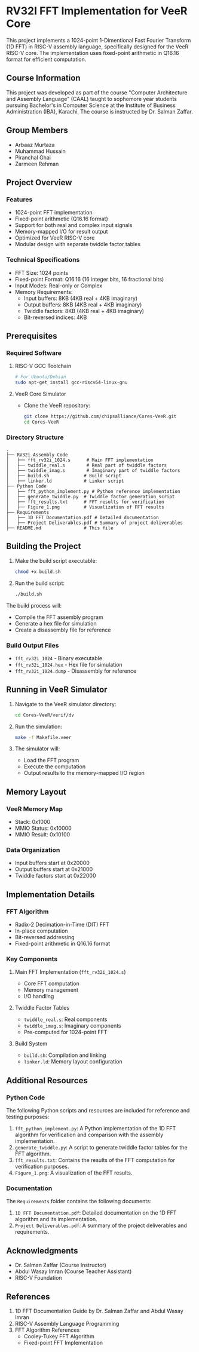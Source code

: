 # RV32I FFT Implementation for VeeR Core

This project implements a 1024-point 1-Dimentional Fast Fourier Transform (1D FFT) in RISC-V assembly language, specifically designed for the VeeR RISC-V core. The implementation uses fixed-point arithmetic in Q16.16 format for efficient computation.

## Course Information
This project was developed as part of the course "Computer Architecture and Assembly Language" (CAAL) taught to sophomore year students pursuing Bachelor's in Computer Science at the Institute of Business Administration (IBA), Karachi. The course is instructed by Dr. Salman Zaffar.

## Group Members
- Arbaaz Murtaza
- Muhammad Hussain
- Piranchal Ghai
- Zarmeen Rehman

## Project Overview

### Features
- 1024-point FFT implementation
- Fixed-point arithmetic (Q16.16 format)
- Support for both real and complex input signals
- Memory-mapped I/O for result output
- Optimized for VeeR RISC-V core
- Modular design with separate twiddle factor tables

### Technical Specifications
- FFT Size: 1024 points
- Fixed-point Format: Q16.16 (16 integer bits, 16 fractional bits)
- Input Modes: Real-only or Complex
- Memory Requirements:
  - Input buffers: 8KB (4KB real + 4KB imaginary)
  - Output buffers: 8KB (4KB real + 4KB imaginary)
  - Twiddle factors: 8KB (4KB real + 4KB imaginary)
  - Bit-reversed indices: 4KB

## Prerequisites

### Required Software
1. RISC-V GCC Toolchain
   ```bash
   # For Ubuntu/Debian
   sudo apt-get install gcc-riscv64-linux-gnu
   ```

2. VeeR Core Simulator
   - Clone the VeeR repository:
     ```bash
     git clone https://github.com/chipsalliance/Cores-VeeR.git
     cd Cores-VeeR
     ```

### Directory Structure
```
.
├── RV32i Assembly Code
│   ├── fft_rv32i_1024.s      # Main FFT implementation
│   ├── twiddle_real.s        # Real part of twiddle factors
│   ├── twiddle_imag.s        # Imaginary part of twiddle factors
│   ├── build.sh             # Build script
│   ├── linker.ld            # Linker script
├── Python Code
│   ├── fft_python_implement.py # Python reference implementation
│   ├── generate_twiddle.py  # Twiddle factor generation script
│   ├── fft_results.txt      # FFT results for verification
│   ├── Figure_1.png         # Visualization of FFT results
├── Requirements
│   ├── 1D FFT Documentation.pdf # Detailed documentation
│   ├── Project Deliverables.pdf # Summary of project deliverables
├── README.md                # This file
```

## Building the Project

1. Make the build script executable:
   ```bash
   chmod +x build.sh
   ```

2. Run the build script:
   ```bash
   ./build.sh
   ```

The build process will:
- Compile the FFT assembly program
- Generate a hex file for simulation
- Create a disassembly file for reference

### Build Output Files
- `fft_rv32i_1024` - Binary executable
- `fft_rv32i_1024.hex` - Hex file for simulation
- `fft_rv32i_1024.dump` - Disassembly for reference

## Running in VeeR Simulator

1. Navigate to the VeeR simulator directory:
   ```bash
   cd Cores-VeeR/verif/dv
   ```

2. Run the simulation:
   ```bash
   make -f Makefile.veer
   ```

3. The simulator will:
   - Load the FFT program
   - Execute the computation
   - Output results to the memory-mapped I/O region

## Memory Layout

### VeeR Memory Map
- Stack: 0x1000
- MMIO Status: 0x10000
- MMIO Result: 0x10100

### Data Organization
- Input buffers start at 0x20000
- Output buffers start at 0x21000
- Twiddle factors start at 0x22000

## Implementation Details

### FFT Algorithm
- Radix-2 Decimation-in-Time (DIT) FFT
- In-place computation
- Bit-reversed addressing
- Fixed-point arithmetic in Q16.16 format

### Key Components
1. Main FFT Implementation (`fft_rv32i_1024.s`)
   - Core FFT computation
   - Memory management
   - I/O handling

2. Twiddle Factor Tables
   - `twiddle_real.s`: Real components
   - `twiddle_imag.s`: Imaginary components
   - Pre-computed for 1024-point FFT

3. Build System
   - `build.sh`: Compilation and linking
   - `linker.ld`: Memory layout configuration

## Additional Resources

### Python Code
The following Python scripts and resources are included for reference and testing purposes:

1. `fft_python_implement.py`: A Python implementation of the 1D FFT algorithm for verification and comparison with the assembly implementation.
2. `generate_twiddle.py`: A script to generate twiddle factor tables for the FFT algorithm.
3. `fft_results.txt`: Contains the results of the FFT computation for verification purposes.
4. `Figure_1.png`: A visualization of the FFT results.

### Documentation
The `Requirements` folder contains the following documents:

1. `1D FFT Documentation.pdf`: Detailed documentation on the 1D FFT algorithm and its implementation.
2. `Project Deliverables.pdf`: A summary of the project deliverables and requirements.

## Acknowledgments

- Dr. Salman Zaffar (Course Instructor)
- Abdul Wasay Imran (Course Teacher Assistant)
- RISC-V Foundation

## References
1. 1D FFT Documentation Guide by Dr. Salman Zaffar and Abdul Wasay Imran
2. RISC-V Assembly Language Programming
2. FFT Algorithm References
   - Cooley-Tukey FFT Algorithm
   - Fixed-point FFT Implementation